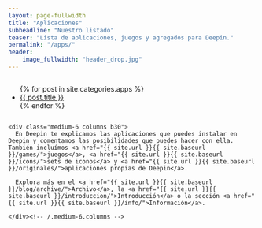 ```yaml
---
layout: page-fullwidth
title: "Aplicaciones"
subheadline: "Nuestro listado"
teaser: "Lista de aplicaciones, juegos y agregados para Deepin."
permalink: "/apps/"
header:
    image_fullwidth: "header_drop.jpg"
---
```

<div class="row t60">
    <div class="medium-6 columns b30">
      <ul>
          {% for post in site.categories.apps %}
          <li><a href="{{ site.url }}{{ site.baseurl }}{{ post.url }}">{{ post.title }}</a></li>
          {% endfor %}
      </ul>
    </div><!-- /.medium-6.columns -->

    <div class="medium-6 columns b30">
      En Deepin te explicamos las aplicaciones que puedes instalar en Deepin y comentamos las posibilidades que puedes hacer con ella. También incluímos <a href="{{ site.url }}{{ site.baseurl }}/games/">juegos</a>, <a href="{{ site.url }}{{ site.baseurl }}/icons/">sets de iconos</a> y <a href="{{ site.url }}{{ site.baseurl }}/originales/">aplicaciones propias de Deepin</a>.

      Explora más en el <a href="{{ site.url }}{{ site.baseurl }}/blog/archive/">Archivo</a>, la <a href="{{ site.url }}{{ site.baseurl }}/introduccion/">Introducción</a> o la sección <a href="{{ site.url }}{{ site.baseurl }}/info/">Información</a>.

    </div><!-- /.medium-6.columns -->
</div><!-- /.row -->
